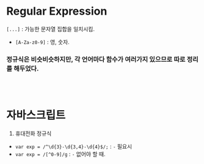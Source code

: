 # Regular Expression

`[...]` : 가능한 문자열 집합을 일치시킴.

- `[A-Za-z0-9]` : 영, 숫자.

### 정규식은 비슷비슷하지만, 각 언어마다 함수가 여러가지 있으므로 따로 정리를 해두었다.

<br><br>

# 자바스크립트 

  1. 휴대전화 정규식
  - `var exp = /^\d{3}-\d{3,4}-\d{4}$/;` : `-` 필요시
  - `var exp = /[^0-9]/g` : `-` 없어야 할 때.